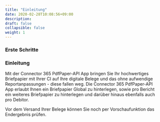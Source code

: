 ```yaml
---
title: "Einleitung"
date: 2020-02-28T10:08:56+09:00
description: 
draft: false
collapsible: false
weight: 1
---
```

### Erste Schritte

### Einleitung
Mit der Connector 365 PdfPaper-API App bringen Sie Ihr hochwertiges Briefpapier mit Ihrer CI auf Ihre digitale Belege und das ohne aufwendige Reportanpassungen - diese fallen weg.
Die Connector 365 PdfPaper-API App erlaubt Ihnen ein Briefpapier Global zu hinterlegen, sowie pro Bericht ein weiteres Briefpapier zu hinterlegen und darüber hinaus ebenfalls auch pro Debitor. 

Vor dem Versand Ihrer Belege können Sie noch per Vorschaufunktion das Endergebnis prüfen.